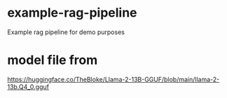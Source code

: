 # example-rag-pipeline
Example rag pipeline for demo purposes

# model file from
https://huggingface.co/TheBloke/Llama-2-13B-GGUF/blob/main/llama-2-13b.Q4_0.gguf
